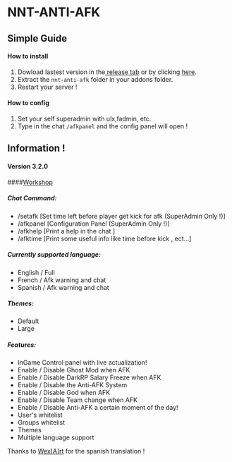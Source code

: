 # NNT-ANTI-AFK
## Simple Guide
#### How to install
1. Dowload lastest version in the[ release tab](http://https://github.com/Aiko-Suzuki/NNT-Anti-AFK/releases/latest/ " release tab") or by clicking [here](https://github.com/Aiko-Suzuki/NNT-Anti-AFK/releases/latest/download/nnt-anti-afk.zip "here").
2. Extract the `nnt-anti-afk` folder in your addons folder.
3. Restart your server !

#### How to config
1. Set your self superadmin with ulx,fadmin, etc.
2. Type in the chat `/afkpanel` and the config panel will open !

## Information !

#### Version 3.2.0 
####[Workshop](https://steamcommunity.com/sharedfiles/filedetails/?id=1659857487 "Workshop")

##### Chat Command:
- /setafk [Set time left before player get kick for afk (SuperAdmin Only !)]
- /afkpanel [Configuration Panel (SuperAdmin Only !)]
- /afkhelp [Print a help in the chat ]
- /afktime [Print some useful info like time before kick , ect...]

##### Currently supported language:
- English / Full
- French / Afk warning and chat
- Spanish / Afk warning and chat

##### Themes:
- Default
- Large

##### Features:
- InGame Control panel with live actualization!
- Enable / Disable Ghost Mod when AFK
- Enable / Disable DarkRP Salary Freeze when AFK 
- Enable / Disable the Anti-AFK System 
- Enable / Disable God when AFK
- Enable / Disable Team change when AFK
- Enable / Disable Anti-AFK a certain moment of the day!
- User's whitelist 
- Groups whitelist
- Themes
- Multiple language support

Thanks to [Wex[A]rt](https://steamcommunity.com/sharedfiles/filedetails/?id=1659857487) for the spanish translation !

